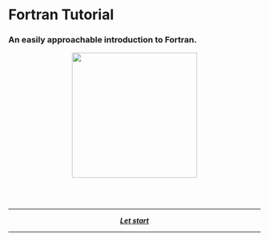 # Fortran Tutorial
### An easily approachable introduction to Fortran.

<p align="center">
  <img width="250" src="https://upload.wikimedia.org/wikipedia/commons/thumb/b/b8/Fortran_logo.svg/1024px-Fortran_logo.svg.png">
</p>
<br />

<br />

---

<p align="center">
  <em>
    <b>
      <a href="/guide/table-of-contents.md">
        Let start
      </a>
    </b>
  </em>
</p>

---
